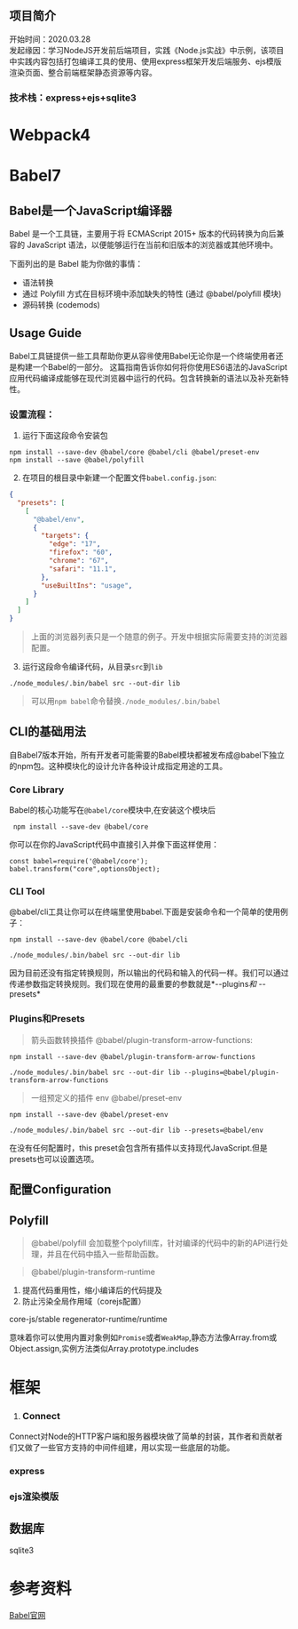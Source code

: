 项目简介
---------------------------------------
开始时间：2020.03.28  
发起缘因：学习NodeJS开发前后端项目，实践《Node.js实战》中示例，该项目中实践内容包括打包编译工具的使用、使用express框架开发后端服务、ejs模版渲染页面、整合前端框架静态资源等内容。

### 技术栈：express+ejs+sqlite3


# Webpack4

# Babel7
## Babel是一个JavaScript编译器
Babel 是一个工具链，主要用于将 ECMAScript 2015+ 版本的代码转换为向后兼容的 JavaScript 语法，以便能够运行在当前和旧版本的浏览器或其他环境中。

下面列出的是 Babel 能为你做的事情：

- 语法转换
- 通过 Polyfill 方式在目标环境中添加缺失的特性 (通过 @babel/polyfill 模块)
- 源码转换 (codemods)

## Usage Guide
Babel工具链提供一些工具帮助你更从容🉐️使用Babel无论你是一个终端使用者还是构建一个Babel的一部分。
这篇指南告诉你如何将你使用ES6语法的JavaScript应用代码编译成能够在现代浏览器中运行的代码。包含转换新的语法以及补充新特性。

### 设置流程：
1. 运行下面这段命令安装包
```
npm install --save-dev @babel/core @babel/cli @babel/preset-env  
npm install --save @babel/polyfill
```
2. 在项目的根目录中新建一个配置文件`babel.config.json`:
```json
{
  "presets": [
    [
      "@babel/env",
      {
        "targets": {
          "edge": "17",
          "firefox": "60",
          "chrome": "67",
          "safari": "11.1",
        },
        "useBuiltIns": "usage",
      }
    ]
  ]
}
```
> 上面的浏览器列表只是一个随意的例子。开发中根据实际需要支持的浏览器配置。

3. 运行这段命令编译代码，从目录`src`到`lib`
```
./node_modules/.bin/babel src --out-dir lib
```
> 可以用` npm babel `命令替换`./node_modules/.bin/babel`

## CLI的基础用法
自Babel7版本开始，所有开发者可能需要的Babel模块都被发布成@babel下独立的npm包。这种模块化的设计允许各种设计成指定用途的工具。

### Core Library
Babel的核心功能写在`@babel/core`模块中,在安装这个模块后
```
 npm install --save-dev @babel/core
```
你可以在你的JavaScript代码中直接引入并像下面这样使用：
```
const babel=require('@babel/core');
babel.transform("core",optionsObject);
```

### CLI Tool
@babel/cli工具让你可以在终端里使用babel.下面是安装命令和一个简单的使用例子：
```
npm install --save-dev @babel/core @babel/cli

./node_modules/.bin/babel src --out-dir lib
```
因为目前还没有指定转换规则，所以输出的代码和输入的代码一样。我们可以通过传递参数指定转换规则。我们现在使用的最重要的参数就是*--plugins*和* --presets* 

### Plugins和Presets
> 箭头函数转换插件
@babel/plugin-transform-arrow-functions:
```
npm install --save-dev @babel/plugin-transform-arrow-functions

./node_modules/.bin/babel src --out-dir lib --plugins=@babel/plugin-transform-arrow-functions
```
> 一组预定义的插件 env
@babel/preset-env
```
npm install --save-dev @babel/preset-env

./node_modules/.bin/babel src --out-dir lib --presets=@babel/env
```
在没有任何配置时，this preset会包含所有插件以支持现代JavaScript.但是presets也可以设置选项。

## 配置Configuration

## Polyfill
>@babel/polyfill
 会加载整个polyfill库，针对编译的代码中的新的API进行处理，并且在代码中插入一些帮助函数。

>@babel/plugin-transform-runtime

1. 提高代码重用性，缩小编译后的代码提及
2. 防止污染全局作用域（corejs配置）



core-js/stable
regenerator-runtime/runtime

意味着你可以使用内置对象例如`Promise`或者`WeakMap`,静态方法像Array.from或Object.assign,实例方法类似Array.prototype.includes
# 框架
1. ### Connect 
Connect对Node的HTTP客户端和服务器模块做了简单的封装，其作者和贡献者们又做了一些官方支持的中间件组建，用以实现一些底层的功能。


### express
### ejs渲染模版
## 数据库
sqlite3



# 参考资料
[Babel官网](https://www.babeljs.cn/docs/usage)